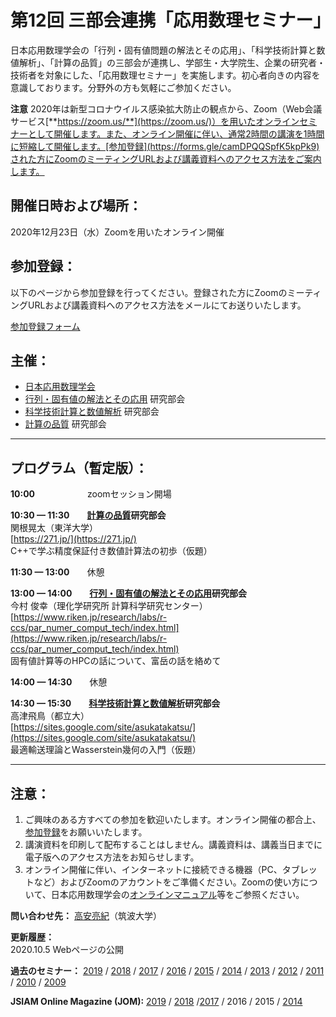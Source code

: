 # 第12回 三部会連携「応用数理セミナー」

日本応用数理学会の「行列・固有値問題の解法とその応用」、「科学技術計算と数値解析」、「計算の品質」の三部会が連携し、学部生・大学院生、企業の研究者・技術者を対象にした、「応用数理セミナー」を実施します。初心者向きの内容を意識しております。分野外の方も気軽にご参加ください。

**注意**  2020年は新型コロナウイルス感染拡大防止の観点から、Zoom（Web会議サービス[**https://zoom.us/**](https://zoom.us/)）を用いたオンラインセミナーとして開催します。また、オンライン開催に伴い、通常2時間の講演を1時間に短縮して開催します。[参加登録](https://forms.gle/camDPQQSpfK5kpPk9)された方にZoomのミーティングURLおよび講義資料へのアクセス方法をご案内します。


## 開催日時および場所：

2020年12月23日（水）Zoomを用いたオンライン開催


## 参加登録：

以下のページから参加登録を行ってください。登録された方にZoomのミーティングURLおよび講義資料へのアクセス方法をメールにてお送りいたします。

[参加登録フォーム](https://forms.gle/camDPQQSpfK5kpPk9)


## 主催：
- [日本応用数理学会](http://www.google.com/url?q=http%3A%2F%2Fwww.jsiam.org%2F&sa=D&sntz=1&usg=AFQjCNEVkRyHbm-qQGcWBghn6g8RLrEMpg)
- [行列・固有値の解法とその応用](http://www.google.com/url?q=http%3A%2F%2Fna.cs.tsukuba.ac.jp%2Fmepa%2F&sa=D&sntz=1&usg=AFQjCNHcMyKzQgsUnB4yQgGD-XSerx0d1g) 研究部会
- [科学技術計算と数値解析](http://scna.jsiam.org/) 研究部会
- [計算の品質](http://www.google.com/url?q=http%3A%2F%2Fwww.oishi.info.waseda.ac.jp%2F~qoc%2F&sa=D&sntz=1&usg=AFQjCNGZvFsMR7V0dZVUuK3rMxzv8fyJ0Q) 研究部会


----------
## プログラム（暫定版）：

**10:00**　　　　　　zoomセッション開場

**10:30 — 11:30**　　[**計算の品質**](http://www.google.com/url?q=http%3A%2F%2Fwww.oishi.info.waseda.ac.jp%2F~qoc%2F&sa=D&sntz=1&usg=AFQjCNGZvFsMR7V0dZVUuK3rMxzv8fyJ0Q)**研究部会**<br>
関根晃太（東洋大学）<br>
[https://271.jp/](https://271.jp/)<br>
C++で学ぶ精度保証付き数値計算法の初歩（仮題）

**11:30 — 13:00**　　休憩



**13:00 — 14:00**　　[**行列・固有値の解法とその応用**](http://www.google.com/url?q=http%3A%2F%2Fna.cs.tsukuba.ac.jp%2Fmepa%2F&sa=D&sntz=1&usg=AFQjCNHcMyKzQgsUnB4yQgGD-XSerx0d1g)**研究部会**<br>
今村 俊幸（理化学研究所 計算科学研究センター）<br>
[https://www.riken.jp/research/labs/r-ccs/par_numer_comput_tech/index.html](https://www.riken.jp/research/labs/r-ccs/par_numer_comput_tech/index.html)<br>
固有値計算等のHPCの話について、富岳の話を絡めて

**14:00 — 14:30**　　休憩

**14:30 — 15:30**　　[**科学技術計算と数値解析**](http://scna.jsiam.org/)**研究部会**<br>
高津飛鳥（都立大）<br>
[https://sites.google.com/site/asukatakatsu/](https://sites.google.com/site/asukatakatsu/)<br>
最適輸送理論とWasserstein幾何の入門（仮題）


----------
## 注意：
1. ご興味のある方すべての参加を歓迎いたします。オンライン開催の都合上、[参加登録](https://forms.gle/camDPQQSpfK5kpPk9)をお願いいたします。
2. 講演資料を印刷して配布することはしません。講義資料は、講義当日までに電子版へのアクセス方法をお知らせします。
3. オンライン開催に伴い、インターネットに接続できる機器（PC、タブレットなど）およびZoomのアカウントをご準備ください。Zoomの使い方について、日本応用数理学会の[オンラインマニュアル](https://sites.google.com/g.ecc.u-tokyo.ac.jp/jsiam2020-online-manual/%E3%83%9B%E3%83%BC%E3%83%A0)等をご参照ください。


**問い合わせ先：**
[高安亮紀](https://www.risk.tsukuba.ac.jp/~takitoshi/index.html)（筑波大学）


**更新履歴：**<br>
2020.10.5 Webページの公開


**過去のセミナー：** [2019](https://na.cs.tsukuba.ac.jp/mepa/?page_id=1689) / [2018](https://sites.google.com/view/jsiam-seminar-2018/) / [2017](http://www.google.com/url?q=http%3A%2F%2Fwww.oishi.info.waseda.ac.jp%2Fseminar%2Fjsiam_seminar_2017.html&sa=D&sntz=1&usg=AFQjCNGxhw58C7tHY6ZwdPB6zyX689wZlA) / [2016](http://www.google.com/url?q=http%3A%2F%2Fwww.sr3.t.u-tokyo.ac.jp%2Fjsiam%2Fjsiamseminar20161227&sa=D&sntz=1&usg=AFQjCNHH5bHtoFQrn6vIHRLR9HZAmAV8VA) / [2015](http://www.google.com/url?q=http%3A%2F%2Fwww.sr3.t.u-tokyo.ac.jp%2Fjsiam%2Fjsiamseminar20151224&sa=D&sntz=1&usg=AFQjCNHwIl8_oIqnyNHR4MUYOH4SIB4qGw) / [2014](http://www.google.com/url?q=http%3A%2F%2Fwww.oishi.info.waseda.ac.jp%2F~3ams2014%2F&sa=D&sntz=1&usg=AFQjCNEqn6da-5pCROI9hjeovyHIh5eOFQ) / [2013](http://www.sr3.t.u-tokyo.ac.jp/jsiam/jsiamseminar20131227) / [2012](http://www.sr3.t.u-tokyo.ac.jp/jsiam/jsiamseminar20121225) / [2011](http://www.oishi.info.waseda.ac.jp/~3ams2011/) / [2010](http://www.cs.tsukuba.ac.jp/~sakurai/Seminar20101126.html) / [2009](http://www.jsiam.org/modules/eguide01/event.php?eid=63)

**JSIAM Online Magazine (JOM):**  [2019](https://jom.jsiam.org/?article=G2003D) / [2018](https://jom.jsiam.org/?article=G1902A) /[2017](http://www.google.com/url?q=http%3A%2F%2Fjom.jsiam.org%2F%3Farticle%3DG1801D&sa=D&sntz=1&usg=AFQjCNEbhZ_zqWGHxtCza_xS9ZviMa-LAg) / 2016 / 2015 / [2014](http://www.google.com/url?q=http%3A%2F%2Fjom.jsiam.org%2F12699%2F&sa=D&sntz=1&usg=AFQjCNELJmCkZNmgDGNbyzUzpd3GHMSaqg)
